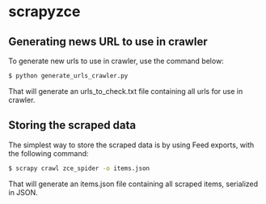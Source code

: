 # scrapyzce

Generating news URL to use in crawler
-------------------------------------

To generate new urls to use in crawler, use the command below:

```bash
$ python generate_urls_crawler.py
```

That will generate an urls_to_check.txt file containing all urls for use in
crawler.

Storing the scraped data
-------------------------

The simplest way to store the scraped data is by using Feed exports,
with the following command:

```bash
$ scrapy crawl zce_spider -o items.json
```

That will generate an items.json file containing all scraped items, serialized
in JSON.
